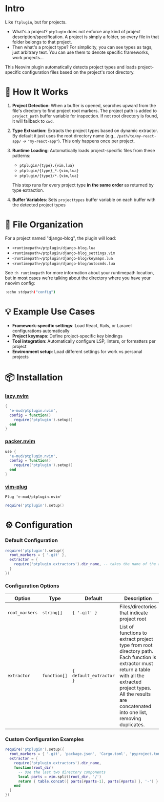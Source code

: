 # Intro

Like `ftplugin`, but for projects.

- What's a project? `ptplugin` does not enforce any kind of project description/specification. A project is simply a folder, so every file in that folder belongs to that project.
- Then what's a project type? For simplicity, you can see types as tags, just arbitrary text. You can use them to denote specific frameworks, work projects...

This Neovim plugin automatically detects project types and loads project-specific configuration files based on the project's root directory. 

# 🚀 How It Works

1. **Project Detection**: When a buffer is opened, searches upward from the file's directory to find project root markers. The project path is added to `project_path` buffer variable for inspection. If not root directory is found, it will fallback to `cwd`.

2. **Type Extraction**: Extracts the project types based on dynamic extractor. By default it just uses the root directory name (e.g., `/path/to/my-react-app/` → `"my-react-app"`). This only happens once per project.

3. **Runtime Loading**: Automatically loads project-specific files from these patterns:
   - `ptplugin/{type}.{vim,lua}`
   - `ptplugin/{type}_*.{vim,lua}`
   - `ptplugin/{type}/*.{vim,lua}`

   This step runs for every project type **in the same order** as returned by type extraction.

4. **Buffer Variables**: Sets `projecttypes` buffer variable on each buffer with the detected project types

# 📁 File Organization

For a project named "django-blog", the plugin will load:

- `<runtimepath>/ptplugin/django-blog.lua`
- `<runtimepath>/ptplugin/django-blog_settings.vim`  
- `<runtimepath>/ptplugin/django-blog/keymaps.lua`
- `<runtimepath>/ptplugin/django-blog/autocmds.lua`

See `:h runtimepath` for more information about your runtimepath location, but in most cases we're talking about the directory where you have your neovim config:
```bash
:echo stdpath("config")
```

# 💡 Example Use Cases

- **Framework-specific settings**: Load React, Rails, or Laravel configurations automatically
- **Project keymaps**: Define project-specific key bindings
- **Tool integration**: Automatically configure LSP, linters, or formatters per project
- **Environment setup**: Load different settings for work vs personal projects

# 📦 Installation

### [lazy.nvim](https://github.com/folke/lazy.nvim)

```lua
{
  'e-mud/ptplugin.nvim',
  config = function()
    require('ptplugin').setup()
  end
}
```

### [packer.nvim](https://github.com/wbthomason/packer.nvim)

```lua
use {
  'e-mud/ptplugin.nvim',
  config = function()
    require('ptplugin').setup()
  end
}
```

### [vim-plug](https://github.com/junegunn/vim-plug)

```vim
Plug 'e-mud/ptplugin.nvim'
```

```lua
require('ptplugin').setup()
```

# ⚙️ Configuration

### Default Configuration

```lua
require('ptplugin').setup({
  root_markers = { '.git' },
  extractor = {
    require('ptplugin.extractors').dir_name, -- takes the name of the root directory
  }
})
```

### Configuration Options

| Option | Type | Default | Description |
|--------|------|---------|-------------|
| `root_markers` | `string[]` | `{ '.git' }` | Files/directories that indicate project root |
| `extractor` | `function[]` | `{ default_extractor }` | List of functions to extract project type from root directory path. Each function is extractor must return a table with all the extracted project types. All the results are concatenated into one list, removing duplicates. |


### Custom Configuration Examples


```lua
require('ptplugin').setup({
  root_markers = { '.git', 'package.json', 'Cargo.toml', 'pyproject.toml' },
  extractor = {
    require('ptplugin.extractors').dir_name,
    function(root_dir)
      -- Use the last two directory components
      local parts = vim.split(root_dir, '/')
      return { table.concat({ parts[#parts-1], parts[#parts] }, '-') }
    end
  }
})
```
